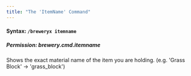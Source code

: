 ```yaml
---
title: "The 'ItemName' Command"
---
```


#### Syntax: `/breweryx itemname`

##### Permission: brewery.cmd.itemname

Shows the exact material name of the item you are holding. (e.g. 'Grass Block' -> 'grass_block')
